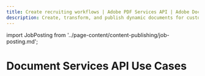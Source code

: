 ```yaml
---
title: Create recruiting workflows | Adobe PDF Services API | Adobe Document Services
description: Create, transform, and publish dynamic documents for custom recruiting workflows. Our PDF Services API helps you create, convert, OCR PDFs and more. Free 6-month trial. Learn more today.
---
```


import JobPosting from '../page-content/content-publishing/job-posting.md';


<Hero slots="heading" variant="fullwidth" theme="dark"  customLayout className="herobgImage Hero-Banner"/>

# Document Services API Use Cases


<MenuWrapperComponent  slots="content"  repeat="1" theme="lightest" className="Job-Posting"/>

<JobPosting />

